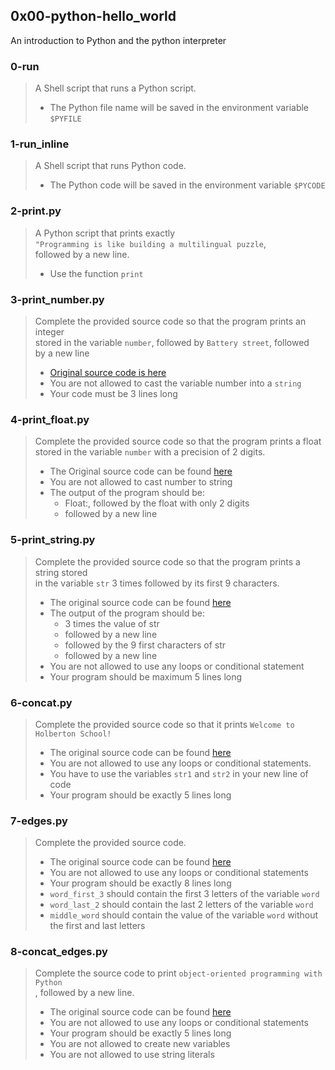 ## 0x00-python-hello_world
An introduction to Python and the python interpreter

### 0-run
> A Shell script that runs a Python script.
> * The Python file name will be saved in the environment variable `$PYFILE`

### 1-run_inline
> A Shell script that runs Python code.
> * The Python code will be saved in the environment variable `$PYCODE`

### 2-print.py
> A Python script that prints exactly  
> `"Programming is like building a multilingual puzzle`,  
>  followed by a new line.
> * Use the function `print`

### 3-print_number.py
> Complete the provided source code so that the program prints an integer  
> stored  in the variable `number`, followed by `Battery street`, followed  
> by a new line
> * [Original source code is
> here](https://github.com/holbertonschool/0x00.py/blob/master/3-print_number.py)
> * You are not allowed to cast the variable number into a `string`
> * Your code must be 3 lines long

### 4-print_float.py
> Complete the provided source code so that the program prints a float  
> stored  in the variable `number` with a precision of 2 digits.
> * The Original source code can be found
> [here](https://github.com/holbertonschool/0x00.py/blob/master/4-print_float.py)
> * You are not allowed to cast number to string
> * The output of the program should be:
>   * Float:, followed by the float with only 2 digits
>   * followed by a new line

### 5-print_string.py
> Complete the provided source code so that the program prints a string stored  
> in the variable `str` 3 times followed by its first 9 characters.
> * The original source code can be found
> [here](https://github.com/holbertonschool/0x00.py/blob/master/5-print_string.py)
> * The output of the program should be:
>   * 3 times the value of str
>   * followed by a new line
>   * followed by the 9 first characters of str
>   * followed by a new line
> * You are not allowed to use any loops or conditional statement
> * Your program should be maximum 5 lines long

### 6-concat.py
> Complete the provided source code so that it prints `Welcome to Holberton
> School!`
> * The original source code can be found
> [here](https://github.com/holbertonschool/0x00.py/blob/master/6-concat.py)
> * You are not allowed to use any loops or conditional statements.
> * You have to use the variables `str1` and `str2` in your new line of code
> * Your program should be exactly 5 lines long

### 7-edges.py
> Complete the provided source code.
> * The original source code can be found
> [here](https://github.com/holbertonschool/0x00.py/blob/master/7-edges.py)
> * You are not allowed to use any loops or conditional statements
> * Your program should be exactly 8 lines long
> * `word_first_3` should contain the first 3 letters of the variable `word`
> * `word_last_2` should contain the last 2 letters of the variable `word`
> * `middle_word` should contain the value of the variable `word` without  
> the first and last letters

### 8-concat_edges.py
> Complete the  source code to print `object-oriented programming with Python`  
> , followed by a new line.
> * The original source code can be found
> [here](https://github.com/holbertonschool/0x00.py/blob/master/8-concat_edges.py)
> * You are not allowed to use any loops or conditional statements
> * Your program should be exactly 5 lines long
> * You are not allowed to create new variables
> * You are not allowed to use string literals
